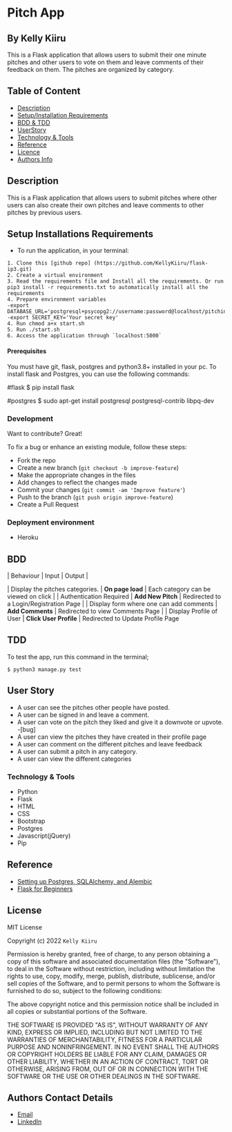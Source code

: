 # Pitch App

## By Kelly Kiiru

This is a Flask application that allows users to submit their one minute pitches and other users to vote on them and leave comments of their feedback on them. The pitches are organized by category. 


## Table of Content

+ [Description](#description)
+ [Setup/Installation Requirements](setup&installationrequirements)
+ [BDD & TDD](#bdd&tdd)
+ [UserStory](#userstory)
+ [Technology & Tools](#technology&tools)
+ [Reference](#reference)
+ [Licence](#licence)
+ [Authors Info](#authors-info)

## Description

This is a Flask application that allows users to submit pitches where other users can also create their own pitches and leave comments to other pitches by previous users. 


## Setup Installations Requirements
   * To run the application, in your terminal:

    1. Clone this [github repo] (https://github.com/KellyKiiru/flask-ip3.git)
    2. Create a virtual environment
    3. Read the requirements file and Install all the requirements. Or run pip3 install -r requirements.txt to automatically install all the requirements
    4. Prepare environment variables
    -export DATABASE_URL='postgresql+psycopg2://username:password@localhost/pitching'
    -export SECRET_KEY='Your secret key'
    4. Run chmod a+x start.sh
    5. Run ./start.sh
    6. Access the application through `localhost:5000`
  
#### Prerequisites

You must have git, flask, postgres and python3.8+ installed in your pc.
To install flask and Postgres, you can use the following commands:

#flask
$ pip install flask

#postgres
$ sudo apt-get install postgresql postgresql-contrib libpq-dev

### Development

Want to contribute? Great!

To fix a bug or enhance an existing module, follow these steps:

- Fork the repo
- Create a new branch (`git checkout -b improve-feature`)
- Make the appropriate changes in the files
- Add changes to reflect the changes made
- Commit your changes (`git commit -am 'Improve feature'`)
- Push to the branch (`git push origin improve-feature`)
- Create a Pull Request 


### Deployment environment
* Heroku

## BDD
| Behaviour | Input | Output |

| Display the pitches categories. | **On page load** | Each category can be viewed on click |
| Authentication Required | **Add New Pitch** | Redirected to a Login/Registration Page |
| Display form where one can add comments  | **Add Comments** | Redirected to view Comments Page |
| Display Profile of User | **Click User Profile** | Redirected to Update Profile Page



## TDD

To test the app, run this command in the terminal;

`$ python3 manage.py test`


## User Story
* A user can see the pitches other people have posted.
* A user can be signed in and leave a comment.
* A user can vote on the pitch they liked and give it a downvote or upvote. -[bug]
* A user can view the pitches they have created in their profile page
* A user can comment on the different pitches and leave feedback
* A user can submit a pitch in any category.
* A user can view the different categories

### Technology & Tools
* Python
* Flask
* HTML
* CSS
* Bootstrap
* Postgres
* Javascript(jQuery)
* Pip

## Reference

* [Setting up Postgres, SQLAlchemy, and Alembic](https://realpython.com/flask-by-example-part-2-postgres-sqlalchemy-and-alembic/)
* [Flask for Beginners](https://www.fullstackpython.com/flask.html)


## License

MIT License

Copyright (c) 2022 `Kelly Kiiru` 

Permission is hereby granted, free of charge, to any person obtaining a copy
of this software and associated documentation files (the "Software"), to deal
in the Software without restriction, including without limitation the rights
to use, copy, modify, merge, publish, distribute, sublicense, and/or sell
copies of the Software, and to permit persons to whom the Software is
furnished to do so, subject to the following conditions:

The above copyright notice and this permission notice shall be included in all
copies or substantial portions of the Software.

THE SOFTWARE IS PROVIDED "AS IS", WITHOUT WARRANTY OF ANY KIND, EXPRESS OR
IMPLIED, INCLUDING BUT NOT LIMITED TO THE WARRANTIES OF MERCHANTABILITY,
FITNESS FOR A PARTICULAR PURPOSE AND NONINFRINGEMENT. IN NO EVENT SHALL THE
AUTHORS OR COPYRIGHT HOLDERS BE LIABLE FOR ANY CLAIM, DAMAGES OR OTHER
LIABILITY, WHETHER IN AN ACTION OF CONTRACT, TORT OR OTHERWISE, ARISING FROM,
OUT OF OR IN CONNECTION WITH THE SOFTWARE OR THE USE OR OTHER DEALINGS IN THE
SOFTWARE.

## Authors Contact Details

* [Email](infowithkiiru@gmail.com)
* [LinkedIn](https://www.linkedin.com/in/kiiru-ryan-15a852231/)

